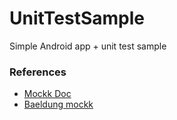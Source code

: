 # UnitTestSample
Simple Android app + unit test sample


### References

- [Mockk Doc](https://mockk.io/)
- [Baeldung mockk](https://www.baeldung.com/kotlin/mockk)
